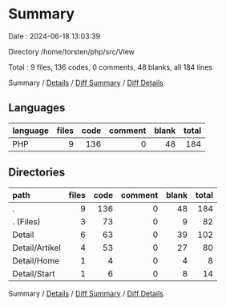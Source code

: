 # Summary

Date : 2024-06-18 13:03:39

Directory /home/torsten/php/src/View

Total : 9 files,  136 codes, 0 comments, 48 blanks, all 184 lines

Summary / [Details](details.md) / [Diff Summary](diff.md) / [Diff Details](diff-details.md)

## Languages
| language | files | code | comment | blank | total |
| :--- | ---: | ---: | ---: | ---: | ---: |
| PHP | 9 | 136 | 0 | 48 | 184 |

## Directories
| path | files | code | comment | blank | total |
| :--- | ---: | ---: | ---: | ---: | ---: |
| . | 9 | 136 | 0 | 48 | 184 |
| . (Files) | 3 | 73 | 0 | 9 | 82 |
| Detail | 6 | 63 | 0 | 39 | 102 |
| Detail/Artikel | 4 | 53 | 0 | 27 | 80 |
| Detail/Home | 1 | 4 | 0 | 4 | 8 |
| Detail/Start | 1 | 6 | 0 | 8 | 14 |

Summary / [Details](details.md) / [Diff Summary](diff.md) / [Diff Details](diff-details.md)